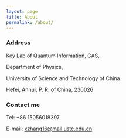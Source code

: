 ```yaml
---
layout: page
title: About
permalink: /about/
---
```



### Address

Key Lab of Quantum Information, CAS,

Department of Physics,

University of Science and Technology of China

Hefei, Anhui, P. R. of China, 230026



### Contact me

Tel: +86 15056018397

E-mail: [xzhang16@mail.ustc.edu.cn](mailto:xzhang16@mail.ustc.edu.cn)
